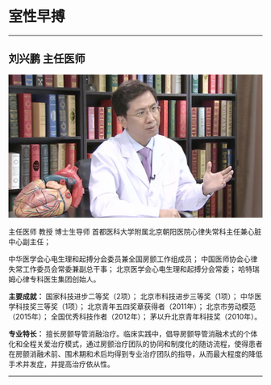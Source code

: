 # 室性早搏

---

## 刘兴鹏 主任医师

![1679378780002](image/c06_057/1679378780002.png)

主任医师 教授 博士生导师 首都医科大学附属北京朝阳医院心律失常科主任兼心脏中心副主任；

 中华医学会心电生理和起搏分会委员兼全国房颤工作组成员； 中国医师协会心律失常工作委员会常委兼副总干事； 北京医学会心电生理和起搏分会常委； 哈特瑞姆心律专科医生集团创始人。

**主要成就：** 国家科技进步二等奖（2项）； 北京市科技进步三等奖（1项）； 中华医学科技奖三等奖（1项）； 北京青年五四奖章获得者（2011年）； 北京市劳动模范（2015年）； 全国优秀科技作者（2012年）； 茅以升北京青年科技奖（2010年）。

**专业特长：** 擅长房颤导管消融治疗。临床实践中，倡导房颤导管消融术式的个体化和全程关爱治疗模式，通过房颤治疗团队的协同和制度化的随访流程，使得患者在房颤消融术前、围术期和术后均得到专业治疗团队的指导，从而最大程度的降低手术并发症，并提高治疗依从性。

---
